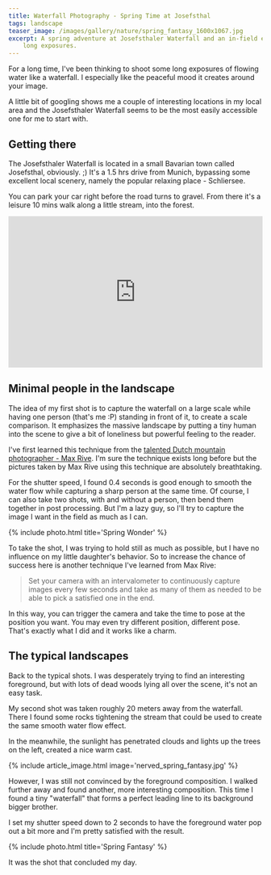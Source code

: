 ```yaml
---
title: Waterfall Photography - Spring Time at Josefsthal
tags: landscape
teaser_image: /images/gallery/nature/spring_fantasy_1600x1067.jpg
excerpt: A spring adventure at Josefsthaler Waterfall and an in-field experience with water flows
    long exposures.
---
```


For a long time, I've been thinking to shoot some long exposures of flowing water like a waterfall. I especially like the peaceful mood it creates around your image.

A little bit of googling shows me a couple of interesting locations in my local area and the Josefsthaler Waterfall seems to be the most easily accessible one for me to start with.

## Getting there

The Josefsthaler Waterfall is located in a small Bavarian town called Josefsthal, obviously. ;) It's a 1.5 hrs drive from Munich, bypassing some excellent local scenery, namely the popular relaxing place - Schliersee.

You can park your car right before the road turns to gravel. From there it's a leisure 10 mins walk along a little stream, into the forest.

<iframe src="https://www.google.com/maps/embed?pb=!1m22!1m8!1m3!1d4755.281980602006!2d11.8807086!3d47.6881089!3m2!1i1024!2i768!4f13.1!4m11!3e2!4m3!3m2!1d47.6898872!2d11.8850407!4m5!1s0x0%3A0x66e74ee2581aac69!2sJosefsthaler+Wasserf%C3%A4lle!3m2!1d47.6864583!2d11.883636!5e1!3m2!1sen!2sus!4v1496695610273" width="100%" height="300" frameborder="0" style="border:0" allowfullscreen></iframe>

## Minimal people in the landscape

The idea of my first shot is to capture the waterfall on a large scale while having one person (that's me :P) standing in front of it, to create a scale comparison. It emphasizes the massive landscape by putting a tiny human into the scene to give a bit of loneliness but powerful feeling to the reader.

I've first learned this technique from the [talented Dutch mountain photographer - Max Rive](http://www.maxrivephotography.com/). I'm sure the technique exists long before but the pictures taken by Max Rive using this technique are absolutely breathtaking.

For the shutter speed, I found 0.4 seconds is good enough to smooth the water flow while capturing a sharp person at the same time. Of course, I can also take two shots, with and without a person, then bend them together in post processing. But I'm a lazy guy, so I'll try to capture the image I want in the field as much as I can.

{% include photo.html title='Spring Wonder' %}

To take the shot, I was trying to hold still as much as possible, but I have no influence on my little daughter's behavior. So to increase the chance of success here is another technique I've learned from Max Rive:

> Set your camera with an intervalometer to continuously capture images every few seconds and take as many of them as needed to be able to pick a satisfied one in the end.

In this way, you can trigger the camera and take the time to pose at the position you want. You may even try different position, different pose. That's exactly what I did and it works like a charm.

## The typical landscapes

Back to the typical shots. I was desperately trying to find an interesting foreground, but with lots of dead woods lying all over the scene, it's not an easy task.

My second shot was taken roughly 20 meters away from the waterfall. There I found some rocks tightening the stream that could be used to create the same smooth water flow effect.

In the meanwhile, the sunlight has penetrated clouds and lights up the trees on the left, created a nice warm cast.

{% include article_image.html image='nerved_spring_fantasy.jpg' %}

However, I was still not convinced by the foreground composition. I walked further away and found another, more interesting composition. This time I found a tiny "waterfall" that forms a perfect leading line to its background bigger brother.

I set my shutter speed down to 2 seconds to have the foreground water pop out a bit more and I'm pretty satisfied with the result.

{% include photo.html title='Spring Fantasy' %}

It was the shot that concluded my day.
